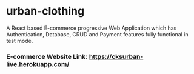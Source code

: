 # urban-clothing
A React based  E-commerce progressive Web Application which has Authentication, Database, CRUD and  Payment features fully functional in test mode.

### E-commerce Website Link: https://cksurban-live.herokuapp.com/
